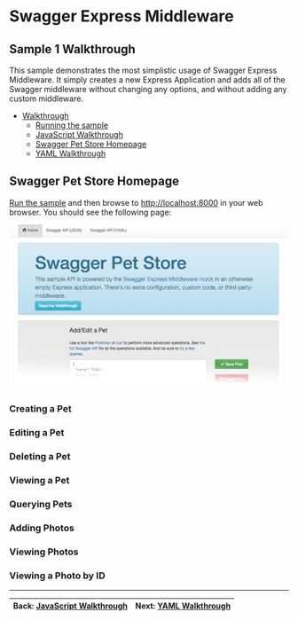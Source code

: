 Swagger Express Middleware
============================


Sample 1 Walkthrough
--------------------------
This sample demonstrates the most simplistic usage of Swagger Express Middleware. It simply creates a new Express Application and adds all of the Swagger middleware without changing any options, and without adding any custom middleware.

* [Walkthrough](walkthrough1.md)
    + [Running the sample](walkthrough1.md#running-the-sample)
    + [JavaScript Walkthrough](javascript.md)
    + [Swagger Pet Store Homepage](html.md)
    + [YAML Walkthrough](yaml.md)


Swagger Pet Store Homepage
--------------------------
[Run the sample](walkthrough1.md#running-the-sample) and then browse to [http://localhost:8000](http://localhost:8000) in your web browser.  You should see the following page:

![Screenshot](../img/samples.png)

### Creating a Pet

### Editing a Pet

### Deleting a Pet

### Viewing a Pet

### Querying Pets

### Adding Photos

### Viewing Photos

### Viewing a Photo by ID



-------------------------------------------------------------------------------------------------
| Back: [JavaScript Walkthrough](javascript.md) | Next: [YAML Walkthrough](yaml.md)             |
|:----------------------------------------------|----------------------------------------------:|
